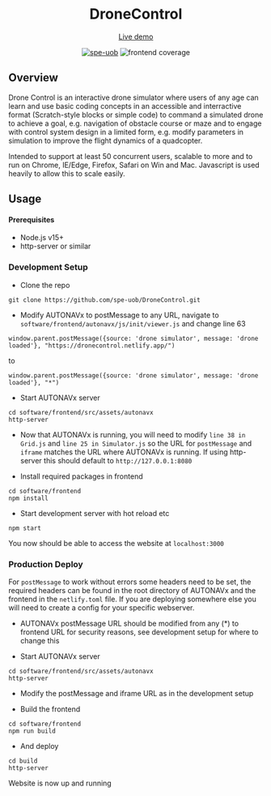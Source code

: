<div align="center">
  
  # DroneControl
  [Live demo](https://dronecontrol.netlify.app)
  
  [![spe-uob](https://circleci.com/gh/spe-uob/DroneControl.svg?style=svg&circle-token=6a0a470141397038f88ba3abb834c0ef1542e7ff)](https://app.circleci.com/pipelines/github/spe-uob/DroneControl)
  ![frontend coverage](https://github.com/spe-uob/DroneControl/workflows/frontend-coverage/badge.svg?branch=main)

</div>

## Overview

Drone Control is an interactive drone simulator where users of any age can learn and use basic coding concepts in an accessible and interractive format (Scratch-style blocks or simple code) to command a simulated drone to achieve a goal, e.g. navigation of obstacle course or maze and to engage with control system design in a limited form, e.g. modify parameters in simulation to improve the flight dynamics of a quadcopter.

Intended to support at least 50 concurrent users, scalable to more and to run on Chrome, IE/Edge, Firefox, Safari on Win and Mac. Javascript is used heavily to allow this to scale easily.

## Usage

#### Prerequisites
* Node.js v15+
* http-server or similar

### Development Setup
- Clone the repo

```
git clone https://github.com/spe-uob/DroneControl.git
```

- Modify AUTONAVx to postMessage to any URL, navigate to `software/frontend/autonavx/js/init/viewer.js` and change line 63
```
window.parent.postMessage({source: 'drone simulator', message: 'drone loaded'}, "https://dronecontrol.netlify.app/")
```

to

```
window.parent.postMessage({source: 'drone simulator', message: 'drone loaded'}, "*")
```

- Start AUTONAVx server

```
cd software/frontend/src/assets/autonavx
http-server
```

- Now that AUTONAVx is running, you will need to modify `line 38 in Grid.js` and `line 25 in Simulator.js` so the URL for `postMessage` and `iframe` matches the URL where AUTONAVx is running. If using http-server this should default to `http://127.0.0.1:8080`


- Install required packages in frontend

```
cd software/frontend
npm install
```

- Start development server with hot reload etc

```
npm start
```

You now should be able to access the website at `localhost:3000`

### Production Deploy

For `postMessage` to work without errors some headers need to be set, the required headers can be found in the root directory of AUTONAVx and the frontend in the `netlify.toml` file. If you are deploying somewhere else you will need to create a config for your specific webserver.

- AUTONAVx postMessage URL should be modified from any (*) to frontend URL for security reasons, see development setup for where to change this

- Start AUTONAVx server

```
cd software/frontend/src/assets/autonavx
http-server
```

- Modify the postMessage and iframe URL as in the development setup

- Build the frontend

```
cd software/frontend
npm run build
```

- And deploy

```
cd build
http-server
```

Website is now up and running


